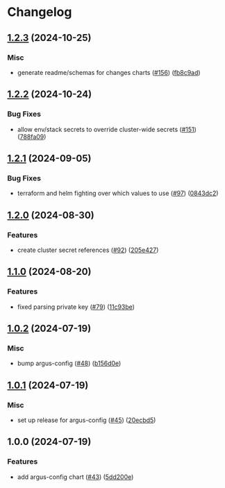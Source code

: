 # Changelog

## [1.2.3](https://github.com/chanzuckerberg/argo-helm-charts/compare/argus-config-v1.2.2...argus-config-v1.2.3) (2024-10-25)


### Misc

* generate readme/schemas for changes charts ([#156](https://github.com/chanzuckerberg/argo-helm-charts/issues/156)) ([fb8c9ad](https://github.com/chanzuckerberg/argo-helm-charts/commit/fb8c9adfeaac1c24f6374a0d62bb7d070649c56d))

## [1.2.2](https://github.com/chanzuckerberg/argo-helm-charts/compare/argus-config-v1.2.1...argus-config-v1.2.2) (2024-10-24)


### Bug Fixes

* allow env/stack secrets to override cluster-wide secrets ([#151](https://github.com/chanzuckerberg/argo-helm-charts/issues/151)) ([788fa09](https://github.com/chanzuckerberg/argo-helm-charts/commit/788fa09bcee21e04581c462c074ec41972e518b5))

## [1.2.1](https://github.com/chanzuckerberg/argo-helm-charts/compare/argus-config-v1.2.0...argus-config-v1.2.1) (2024-09-05)


### Bug Fixes

* terraform and helm fighting over which values to use ([#97](https://github.com/chanzuckerberg/argo-helm-charts/issues/97)) ([0843dc2](https://github.com/chanzuckerberg/argo-helm-charts/commit/0843dc27a0a431385ba389382e84fd5864ed43fe))

## [1.2.0](https://github.com/chanzuckerberg/argo-helm-charts/compare/argus-config-v1.1.0...argus-config-v1.2.0) (2024-08-30)


### Features

* create cluster secret references ([#92](https://github.com/chanzuckerberg/argo-helm-charts/issues/92)) ([205e427](https://github.com/chanzuckerberg/argo-helm-charts/commit/205e427911d35d6288b97d11abb1095f1dc04ce0))

## [1.1.0](https://github.com/chanzuckerberg/argo-helm-charts/compare/argus-config-v1.0.2...argus-config-v1.1.0) (2024-08-20)


### Features

* fixed parsing private key ([#79](https://github.com/chanzuckerberg/argo-helm-charts/issues/79)) ([11c93be](https://github.com/chanzuckerberg/argo-helm-charts/commit/11c93be6661b61d8d16c624b97636af4522540ae))

## [1.0.2](https://github.com/chanzuckerberg/argo-helm-charts/compare/argus-config-v1.0.1...argus-config-v1.0.2) (2024-07-19)


### Misc

* bump argus-config ([#48](https://github.com/chanzuckerberg/argo-helm-charts/issues/48)) ([b156d0e](https://github.com/chanzuckerberg/argo-helm-charts/commit/b156d0e0a480d68c1c67ef0828d562849022f148))

## [1.0.1](https://github.com/chanzuckerberg/argo-helm-charts/compare/argus-config-v1.0.0...argus-config-v1.0.1) (2024-07-19)


### Misc

* set up release for argus-config ([#45](https://github.com/chanzuckerberg/argo-helm-charts/issues/45)) ([20ecbd5](https://github.com/chanzuckerberg/argo-helm-charts/commit/20ecbd5992a02402add713d98b869e85a41bbd75))

## 1.0.0 (2024-07-19)


### Features

* add argus-config chart ([#43](https://github.com/chanzuckerberg/argo-helm-charts/issues/43)) ([5dd200e](https://github.com/chanzuckerberg/argo-helm-charts/commit/5dd200e8373251410780264b34c26e1e823d9af9))
